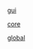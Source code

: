 [gui](./getting-started-gui/index.md)

[core](./getting-started-core/index.md)

[global](./getting-started/index.md)
